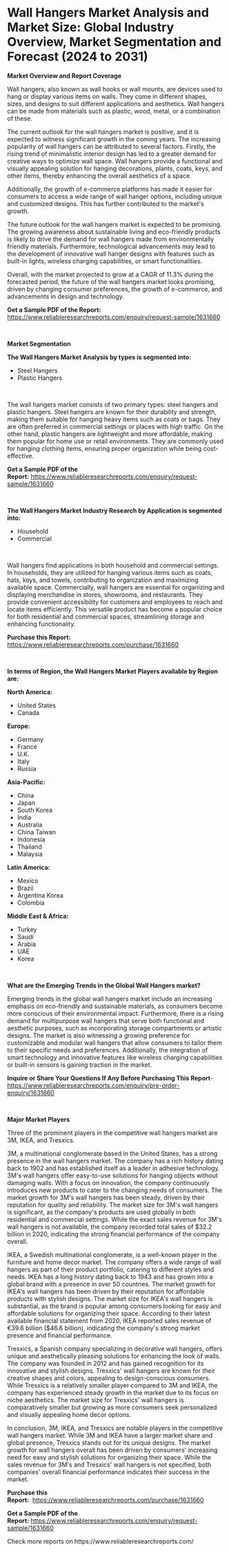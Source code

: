 <p><h1>Wall Hangers Market Analysis and Market Size: Global Industry Overview, Market Segmentation and Forecast (2024 to 2031)</h1></p><p><strong>Market Overview and Report Coverage</strong></p>
<p><p>Wall hangers, also known as wall hooks or wall mounts, are devices used to hang or display various items on walls. They come in different shapes, sizes, and designs to suit different applications and aesthetics. Wall hangers can be made from materials such as plastic, wood, metal, or a combination of these.</p><p>The current outlook for the wall hangers market is positive, and it is expected to witness significant growth in the coming years. The increasing popularity of wall hangers can be attributed to several factors. Firstly, the rising trend of minimalistic interior design has led to a greater demand for creative ways to optimize wall space. Wall hangers provide a functional and visually appealing solution for hanging decorations, plants, coats, keys, and other items, thereby enhancing the overall aesthetics of a space.</p><p>Additionally, the growth of e-commerce platforms has made it easier for consumers to access a wide range of wall hanger options, including unique and customized designs. This has further contributed to the market's growth.</p><p>The future outlook for the wall hangers market is expected to be promising. The growing awareness about sustainable living and eco-friendly products is likely to drive the demand for wall hangers made from environmentally friendly materials. Furthermore, technological advancements may lead to the development of innovative wall hanger designs with features such as built-in lights, wireless charging capabilities, or smart functionalities.</p><p>Overall, with the market projected to grow at a CAGR of 11.3% during the forecasted period, the future of the wall hangers market looks promising, driven by changing consumer preferences, the growth of e-commerce, and advancements in design and technology.</p></p>
<p><strong>Get a Sample PDF of the Report:</strong> <a href="https://www.reliableresearchreports.com/enquiry/request-sample/1631660">https://www.reliableresearchreports.com/enquiry/request-sample/1631660</a></p>
<p>&nbsp;</p>
<p><strong>Market Segmentation</strong></p>
<p><strong>The Wall Hangers Market Analysis by types is segmented into:</strong></p>
<p><ul><li>Steel Hangers</li><li>Plastic Hangers</li></ul></p>
<p>&nbsp;</p>
<p><p>The wall hangers market consists of two primary types: steel hangers and plastic hangers. Steel hangers are known for their durability and strength, making them suitable for hanging heavy items such as coats or bags. They are often preferred in commercial settings or places with high traffic. On the other hand, plastic hangers are lightweight and more affordable, making them popular for home use or retail environments. They are commonly used for hanging clothing items, ensuring proper organization while being cost-effective.</p></p>
<p><strong>Get a Sample PDF of the Report:</strong>&nbsp;<a href="https://www.reliableresearchreports.com/enquiry/request-sample/1631660">https://www.reliableresearchreports.com/enquiry/request-sample/1631660</a></p>
<p>&nbsp;</p>
<p><strong>The Wall Hangers Market Industry Research by Application is segmented into:</strong></p>
<p><ul><li>Household</li><li>Commercial</li></ul></p>
<p>&nbsp;</p>
<p><p>Wall hangers find applications in both household and commercial settings. In households, they are utilized for hanging various items such as coats, hats, keys, and towels, contributing to organization and maximizing available space. Commercially, wall hangers are essential for organizing and displaying merchandise in stores, showrooms, and restaurants. They provide convenient accessibility for customers and employees to reach and locate items efficiently. This versatile product has become a popular choice for both residential and commercial spaces, streamlining storage and enhancing functionality.</p></p>
<p><strong>Purchase this Report:</strong>&nbsp; <a href="https://www.reliableresearchreports.com/purchase/1631660">https://www.reliableresearchreports.com/purchase/1631660</a></p>
<p>&nbsp;</p>
<p><strong>In terms of Region, the Wall Hangers Market Players available by Region are:</strong></p>
<p>
    <p> <strong> North America: </strong>
        <ul>
            <li>United States</li>
            <li>Canada</li>
        </ul>
        </p> 
    <p> <strong> Europe: </strong>
        <ul>
            <li>Germany</li>
            <li>France</li>
            <li>U.K.</li>
            <li>Italy</li>
            <li>Russia</li>
        </ul>
        </p> 
    <p> <strong> Asia-Pacific: </strong>
        <ul>
            <li>China</li>
            <li>Japan</li>
            <li>South Korea</li>
            <li>India</li>
            <li>Australia</li>
            <li>China Taiwan</li>
            <li>Indonesia</li>
            <li>Thailand</li>
            <li>Malaysia</li>
        </ul>
        </p> 
    <p> <strong> Latin America: </strong>
        <ul>
            <li>Mexico</li>
            <li>Brazil</li>
            <li>Argentina Korea</li>
            <li>Colombia</li>
        </ul>
        </p> 
    <p> <strong> Middle East & Africa: </strong>
        <ul>
            <li>Turkey</li>
            <li>Saudi</li>
            <li>Arabia</li>
            <li>UAE</li>
            <li>Korea</li>
        </ul>
    </p>
    </p>
<p>&nbsp;</p>
<p><strong>What are the Emerging Trends in the Global Wall Hangers market?</strong></p>
<p><p>Emerging trends in the global wall hangers market include an increasing emphasis on eco-friendly and sustainable materials, as consumers become more conscious of their environmental impact. Furthermore, there is a rising demand for multipurpose wall hangers that serve both functional and aesthetic purposes, such as incorporating storage compartments or artistic designs. The market is also witnessing a growing preference for customizable and modular wall hangers that allow consumers to tailor them to their specific needs and preferences. Additionally, the integration of smart technology and innovative features like wireless charging capabilities or built-in sensors is gaining traction in the market.</p></p>
<p><strong>Inquire or Share Your Questions If Any Before Purchasing This Report</strong>- <a href="https://www.reliableresearchreports.com/enquiry/pre-order-enquiry/1631660">https://www.reliableresearchreports.com/enquiry/pre-order-enquiry/1631660</a></p>
<p>&nbsp;</p>
<p><strong>Major Market Players</strong></p>
<p><p>Three of the prominent players in the competitive wall hangers market are 3M, IKEA, and Tresxics. </p><p>3M, a multinational conglomerate based in the United States, has a strong presence in the wall hangers market. The company has a rich history dating back to 1902 and has established itself as a leader in adhesive technology. 3M's wall hangers offer easy-to-use solutions for hanging objects without damaging walls. With a focus on innovation, the company continuously introduces new products to cater to the changing needs of consumers. The market growth for 3M's wall hangers has been steady, driven by their reputation for quality and reliability. The market size for 3M's wall hangers is significant, as the company's products are used globally in both residential and commercial settings. While the exact sales revenue for 3M's wall hangers is not available, the company recorded total sales of $32.2 billion in 2020, indicating the strong financial performance of the company overall.</p><p>IKEA, a Swedish multinational conglomerate, is a well-known player in the furniture and home decor market. The company offers a wide range of wall hangers as part of their product portfolio, catering to different styles and needs. IKEA has a long history dating back to 1943 and has grown into a global brand with a presence in over 50 countries. The market growth for IKEA's wall hangers has been driven by their reputation for affordable products with stylish designs. The market size for IKEA's wall hangers is substantial, as the brand is popular among consumers looking for easy and affordable solutions for organizing their space. According to their latest available financial statement from 2020, IKEA reported sales revenue of €39.6 billion ($46.6 billion), indicating the company's strong market presence and financial performance.</p><p>Tresxics, a Spanish company specializing in decorative wall hangers, offers unique and aesthetically pleasing solutions for enhancing the look of walls. The company was founded in 2012 and has gained recognition for its innovative and stylish designs. Tresxics' wall hangers are known for their creative shapes and colors, appealing to design-conscious consumers. While Tresxics is a relatively smaller player compared to 3M and IKEA, the company has experienced steady growth in the market due to its focus on niche aesthetics. The market size for Tresxics' wall hangers is comparatively smaller but growing as more consumers seek personalized and visually appealing home decor options.</p><p>In conclusion, 3M, IKEA, and Tresxics are notable players in the competitive wall hangers market. While 3M and IKEA have a larger market share and global presence, Tresxics stands out for its unique designs. The market growth for wall hangers overall has been driven by consumers' increasing need for easy and stylish solutions for organizing their space. While the sales revenue for 3M's and Tresxics' wall hangers is not specified, both companies' overall financial performance indicates their success in the market.</p></p>
<p><strong>Purchase this Report:</strong>&nbsp;&nbsp;<a href="https://www.reliableresearchreports.com/purchase/1631660">https://www.reliableresearchreports.com/purchase/1631660</a></p>
<p></p>
<p><strong>Get a Sample PDF of the Report:</strong>&nbsp;<a href="https://www.reliableresearchreports.com/enquiry/request-sample/1631660">https://www.reliableresearchreports.com/enquiry/request-sample/1631660</a></p>
<p>Check more reports on https://www.reliableresearchreports.com/</p>